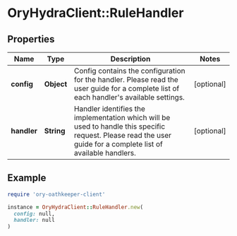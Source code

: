 # OryHydraClient::RuleHandler

## Properties

| Name | Type | Description | Notes |
| ---- | ---- | ----------- | ----- |
| **config** | **Object** | Config contains the configuration for the handler. Please read the user guide for a complete list of each handler&#39;s available settings. | [optional] |
| **handler** | **String** | Handler identifies the implementation which will be used to handle this specific request. Please read the user guide for a complete list of available handlers. | [optional] |

## Example

```ruby
require 'ory-oathkeeper-client'

instance = OryHydraClient::RuleHandler.new(
  config: null,
  handler: null
)
```

